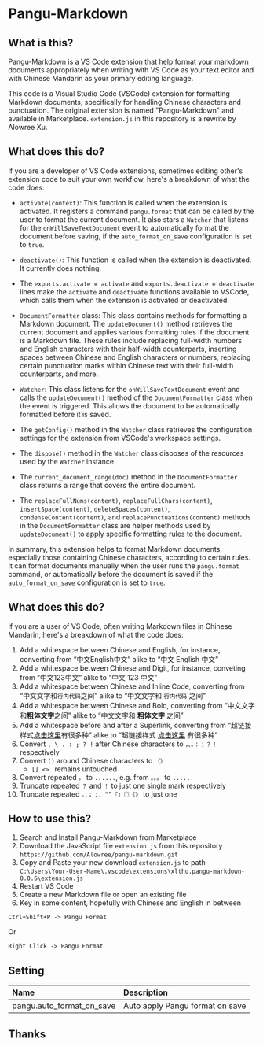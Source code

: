 # Pangu-Markdown

## What is this?

Pangu-Markdown is a VS Code extension that help format your markdown documents appropriately when writing with VS Code as your text editor and with Chinese Mandarin as your primary editing language.

This code is a Visual Studio Code (VSCode) extension for formatting Markdown documents, specifically for handling Chinese characters and punctuation. The original extension is named "Pangu-Markdown" and available in Marketplace. `extension.js` in this repository is a rewrite by Alowree Xu.

## What does this do? 

If you are a developer of VS Code extensions, sometimes editing other's extension code to suit your own workflow, here's a breakdown of what the code does:

- `activate(context)`: This function is called when the extension is activated. It registers a command `pangu.format` that can be called by the user to format the current document. It also stars a `Watcher` that listens for the `onWillSaveTextDocument` event to automatically format the document before saving, if the `auto_format_on_save` configuration is set to `true`.

- `deactivate()`: This function is called when the extension is deactivated. It currently does nothing.
- The `exports.activate = activate` and `exports.deactivate = deactivate` lines make the `activate` and `deactivate` functions available to VSCode, which calls them when the extension is activated or deactivated.

- `DocumentFormatter` class: This class contains methods for formatting a Markdown document. The `updateDocument()` method retrieves the current document and applies various formatting rules if the document is a Markdown file. These rules include replacing full-width numbers and English characters with their half-width counterparts, inserting spaces between Chinese and English characters or numbers, replacing certain punctuation marks within Chinese text with their full-width counterparts, and more.

- `Watcher`: This class listens for the `onWillSaveTextDocument` event and calls the `updateDocument()` method of the `DocumentFormatter` class when the event is triggered. This allows the document to be automatically formatted before it is saved.

- The `getConfig()` method in the `Watcher` class retrieves the configuration settings for the extension from VSCode's workspace settings.

- The `dispose()` method in the `Watcher` class disposes of the resources used by the `Watcher` instance.

- The `current_document_range(doc)` method in the `DocumentFormatter` class returns a range that covers the entire document.

- The `replaceFullNums(content)`, `replaceFullChars(content)`, `insertSpace(content)`, `deleteSpaces(content)`, `condenseContent(content)`, and `replacePunctuations(content)` methods in the `DocumentFormatter` class are helper methods used by `updateDocument()` to apply specific formatting rules to the document.

In summary, this extension helps to format Markdown documents, especially those containing Chinese characters, according to certain rules. It can format documents manually when the user runs the `pangu.format` command, or automatically before the document is saved if the `auto_format_on_save` configuration is set to `true`.

## What does this do? 

If you are a user of VS Code, often writing Markdown files in Chinese Mandarin, here's a breakdown of what the code does:

1. Add a whitespace between Chinese and English, for instance, converting from “中文English中文” alike to “中文 English 中文”
2. Add a whitespace between Chinese and Digit, for instance, conveting from “中文123中文” alike to “中文 123 中文”
3. Add a whitespace between Chinese and Inline Code, converting from “中文文字和`行内代码`之间” alike to “中文文字和 `行内代码` 之间”
4. Add a whitespace between Chinese and Bold, converting from “中文文字和**粗体文字**之间” alike to “中文文字和 **粗体文字** 之间”
5. Add a whitespace before and after a Superlink, converting from “超链接样式[点击这里](https://wiki.marapython.com/)有很多种” alike to “超链接样式 [点击这里](https://wiki.marapython.com/) 有很多种”
6. Convert `, \ . : ; ? !` after Chinese characters to `，、。：；？！` respectively
7. Convert `()` around Chinese characters to `（）`
   - `[] <> ` remains untouched
8. Convert repeated `。` to `......`, e.g. from `。。。` to `......`
9. Truncate repeated `？` and `！` to just one single mark respectively
10. Truncate repeated `。，；：、“”『』〖〗《》` to just one

## How to use this?

1. Search and Install Pangu-Markdown from Marketplace
2. Download the JavaScript file `extension.js` from this repository `https://github.com/Alowree/pangu-markdown.git`
3. Copy and Paste your new download `extension.js` to path `C:\Users\Your-User-Name\.vscode\extensions\xlthu.pangu-markdown-0.0.6\extension.js`
4. Restart VS Code
5. Create a new Markdown file or open an existing file
6. Key in some content, hopefully with Chinese and English in between


```
Ctrl+Shift+P -> Pangu Format
```

Or

```
Right Click -> Pangu Format
```

## Setting

| Name                      | Description                     |
| :------------------------ | :------------------------------ |
| pangu.auto_format_on_save | Auto apply Pangu format on save |

## Thanks


